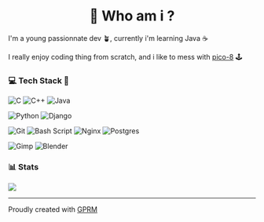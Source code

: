 <!--
**titi-rex/titi-rex** is a ✨ _special_ ✨ repository because its `README.md` (this file) appears on your GitHub profile.

Here are some ideas to get you started:

- 🔭 I’m currently working on ...
- 🌱 I’m currently learning ...
- 👯 I’m looking to collaborate on ...
- 🤔 I’m looking for help with ...
- 💬 Ask me about ...
- 📫 How to reach me: ...
- 😄 Pronouns: ...
- ⚡ Fun fact: ...
-->
<h1 align="center">💫 Who am i ?</h1>

I'm a young passionnate dev 🪴, currently i'm learning Java ☕

I really enjoy coding thing from scratch, and i like to mess with [pico-8](https://www.lexaloffle.com/pico-8.php) 🕹️


<h3 align="left">💻 Tech Stack 🐀</h1>

![C](https://img.shields.io/badge/c-%2300599C.svg?style=flat&logo=c&logoColor=white) 
![C++](https://img.shields.io/badge/c++-%2300599C.svg?style=flat&logo=c%2B%2B&logoColor=white) 
![Java](https://img.shields.io/badge/java-%23ED8B00.svg?style=flat&logo=openjdk&logoColor=white)
<!-- ![Rust](https://img.shields.io/badge/rust-%23000000.svg?style=flat&logo=rust&logoColor=white) -->
<!-- ![Lua](https://img.shields.io/badge/lua-%232C2D72.svg?style=flat&logo=lua&logoColor=white) -->

![Python](https://img.shields.io/badge/python-3670A0?style=flat&logo=python&logoColor=ffdd54) 
![Django](https://img.shields.io/badge/django-%23092E20.svg?style=flat&logo=django&logoColor=white) 
<!-- ![DjangoREST](https://img.shields.io/badge/DJANGO-REST-ff1709?style=flat&logo=django&logoColor=white&color=ff1709&labelColor=gray) -->

![Git](https://img.shields.io/badge/git-%23F05033.svg?style=flat&logo=git&logoColor=white) 
![Bash Script](https://img.shields.io/badge/bash_script-%23121011.svg?style=flat&logo=gnu-bash&logoColor=white) 
![Nginx](https://img.shields.io/badge/nginx-%23009639.svg?style=flat&logo=nginx&logoColor=white) 
![Postgres](https://img.shields.io/badge/postgres-%23316192.svg?style=flat&logo=postgresql&logoColor=white) 

![Gimp](https://img.shields.io/badge/Gimp-657D8B?style=flat&logo=gimp&logoColor=FFFFFF) 
![Blender](https://img.shields.io/badge/blender-%23F5792A.svg?style=flat&logo=blender&logoColor=white) 
<!-- ![GitHub](https://img.shields.io/badge/github-%23121011.svg?style=flat&logo=github&logoColor=white) -->


<h3 align="left">📊 Stats</h1>

![](https://github-readme-stats.vercel.app/api/top-langs/?username=titi-rex&theme=dark&hide_border=false&include_all_commits=true&count_private=true&layout=compact)


---
<!-- [![](https://visitcount.itsvg.in/api?id=titi-rex&icon=0&color=0)](https://visitcount.itsvg.in) -->

Proudly created with [GPRM](https://gprm.itsvg.in)
